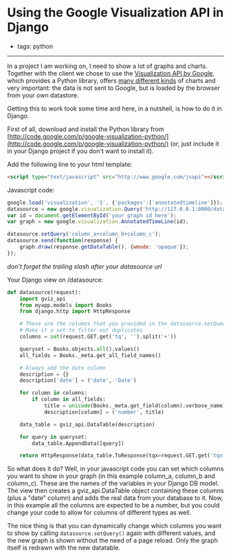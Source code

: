 # Using the Google Visualization API in Django
- tags: python

---

In a project I am working on, I need to show a lot of graphs and charts. Together with the client we chose to use the [Visualization API by Google](http://code.google.com/apis/visualization/), which provides a Python library, offers [many different kinds](http://code.google.com/apis/visualization/documentation/gallery.html) of charts and very important: the data is not sent to Google, but is loaded by the browser from your own datastore.

Getting this to work took some time and here, in a nutshell, is how to do it in Django.

First of all, download and install the Python library from [http://code.google.com/p/google-visualization-python/](http://code.google.com/p/google-visualization-python/) (or, just include it in your Django project if you don't want to install it).

Add the following line to your html template:

```html
<script type="text/javascript" src="http://www.google.com/jsapi"></script>
```

Javascript code:

```javascript
google.load('visualization', '1', {'packages':['annotatedtimeline']});
datasource = new google.visualization.Query('http://127.0.0.1:8000/datasource/');
var id = document.getElementById('your graph id here');
var graph = new google.visualization.AnnotatedTimeLine(id);

datasource.setQuery('column_a+column_b+column_c');
datasource.send(function(response) {
    graph.draw(response.getDataTable(), {wmode: 'opaque'});
});
```

_don't forget the trailing slash after your datasource url_

Your Django view on /datasource:

```python
def datasource(request):
    import gviz_api
    from myapp.models import Books
    from django.http import HttpResponse

    # These are the columns that you provided in the datasource.setQuery() function
    # Make it a set to filter out duplicates
    columns = set(request.GET.get('tq', '').split('+'))

    queryset = Books.objects.all().values()
    all_fields = Books._meta.get_all_field_names()

    # Always add the date column
    description = {}
    description['date'] = ('date', 'Date')

    for column in columns:
        if column in all_fields:
            title = unicode(Books._meta.get_field(column).verbose_name)
            description[column] = ('number', title)

    data_table = gviz_api.DataTable(description)

    for query in queryset:
        data_table.AppendData([query])

    return HttpResponse(data_table.ToResponse(tqx=request.GET.get('tqx', '')))
```

So what does it do? Well, in your javascript code you can set which columns you want to show in your graph (in this example column_a, column_b and column_c). These are the names of the variables in your Django DB model. The view then creates a gviz_api.DataTable object containing these columns (plus a "date" column) and adds the real data from your database to it. Now, in this example all the columns are expected to be a number, but you could change your code to allow for columns of different types as well.

The nice thing is that you can dynamically change which columns you want to show by calling `datasource.setQuery()` again with different values, and the new graph is shown without the need of a page reload. Only the graph itself is redrawn with the new datatable.
